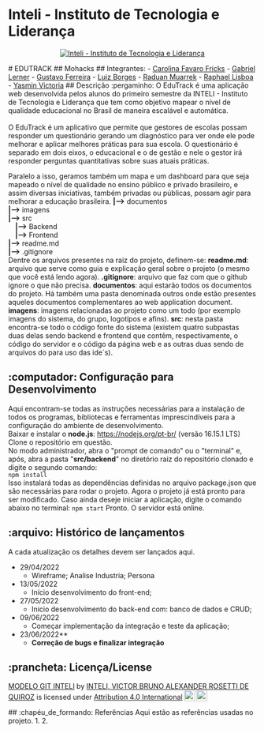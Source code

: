 # Inteli - Instituto de Tecnologia e Liderança 
<p align="center">
<a href= "https://www.inteli.edu.br/"><img src="https://www.inteli.edu.br/wp-content/uploads/2021/08/20172028/marca_1-2.png" alt="Inteli - Instituto de Tecnologia e Liderança" border="0"></a>
</p>
# EDUTRACK
## Mohacks
## Integrantes:
- <a href="https://www.linkedin.com/in/carolina-favaro-fricks-1a0423231/">Carolina Favaro Fricks</a>
- <a href="http://linkedin.com/in/gabriel-lerner-881188243">Gabriel Lerner</a>
- <a href="https://www.linkedin.com/in/gustavo-pereira1/">Gustavo Ferreira</a>
- <a href="https://www.linkedin.com/in/sbluizfernando/">Luiz Borges</a>
- <a href="https://www.linkedin.com/in/raduanmuarrek/">Raduan Muarrek</a>
- <a href="https://www.linkedin.com/in/raphael-lisboa-antunes-a41919231/">Raphael Lisboa</a>
- <a href="https://www.linkedin.com/in/yasminvit%C3%B3riarocha/">Yasmin Victoria</a>
## Descrição
:pergaminho: O EduTrack é uma aplicação web desenvolvida pelos alunos do primeiro semestre da INTELI - Instituto de Tecnologia e Liderança que tem como objetivo mapear o nível de qualidade educacional no Brasil de maneira escalável e automática.
<br><br>
O EduTrack é um aplicativo que permite que gestores de escolas possam responder um questionário gerando um diagnóstico para ver onde ele pode melhorar e aplicar melhores práticas para sua escola. O questionário é separado em dois eixos, o educacional e o de gestão e nele o gestor irá responder perguntas quantitativas sobre suas atuais práticas.

Paralelo a isso, geramos também um mapa e um dashboard para que seja mapeado o nível de qualidade no ensino público e privado brasileiro, e assim diversas iniciativas, também privadas ou públicas, possam agir para melhorar a educação brasileira.
**|-->** documentos<br>
**|-->** imagens<br>
**|-->** src<br>
&emsp;**|-->** Backend<br>
&emsp;**|-->** Frontend<br>
**|-->** readme.md<br>
**|-->** .gitignore<br>
Dentre os arquivos presentes na raiz do projeto, definem-se:
**readme.md**: arquivo que serve como guia e explicação geral sobre o projeto (o mesmo que você está lendo agora).
**.gitignore**: arquivo que faz com que o github ignore o que não precisa.
**documentos**: aqui estarão todos os documentos do projeto. Há também uma pasta denominada outros onde estão presentes aqueles documentos complementares ao web application document.
**imagens**: imagens relacionadas ao projeto como um todo (por exemplo imagens do sistema, do grupo, logotipos e afins).
**src**: nesta pasta encontra-se todo o código fonte do sistema (existem quatro subpastas duas delas sendo backend e frontend que contêm, respectivamente, o código do servidor e o código da página web e as outras duas sendo de arquivos do para uso das ide´s).
## :computador: Configuração para Desenvolvimento
Aqui encontram-se todas as instruções necessárias para a instalação de todos os programas, bibliotecas e ferramentas imprescindíveis para a configuração do ambiente de desenvolvimento.<br>
Baixar e instalar o **node.js**: https://nodejs.org/pt-br/ (versão 16.15.1 LTS)<br>
Clone o repositório em questão.<br>
No modo administrador, abra o "prompt de comando" ou o "terminal" e, após, abra a pasta "**src/backend**" no diretório raiz do repositório clonado e digite o segundo comando:<br>
```npm install```
  <br>Isso instalará todas as dependências definidas no arquivo package.json que são necessárias para rodar o projeto. Agora o projeto já está pronto para ser modificado. Caso ainda deseje iniciar a aplicação, digite o comando abaixo no terminal:
```npm start```
Pronto. O servidor está online.
## :arquivo: Histórico de lançamentos
A cada atualização os detalhes devem ser lançados aqui.
* 29/04/2022
    * Wireframe; Analise Industria; Persona<br>
* 13/05/2022
    * Início desenvolvimento do front-end;<br>
* 27/05/2022
    * Inicio desenvolvimento do back-end com: banco de dados e CRUD;<br>
* 09/06/2022
    * Começar implementação da integração e teste da aplicação;<br>
* 23/06/2022**
    * **Correção de bugs e finalizar integração**<br>
## :prancheta: Licença/License
<p xmlns:cc="http://creativecommons.org/ns#" xmlns:dct="http://purl.org/dc/terms/"><a property="dct:title" rel="cc:attributionURL" href="https://github.com/Spidus/Teste_Final_1">MODELO GIT INTELI</a> by <a rel="cc:attributionURL dct:creator" property="cc:attributionName" href="https://www.yggbrasil.com.br/vr">INTELI, VICTOR BRUNO ALEXANDER ROSETTI DE QUIROZ</a> is licensed under <a href="http://creativecommons.org/licenses/by/4.0/?ref=chooser-v1" target="_blank" rel="license noopener noreferrer" style="display:inline-block;">Attribution 4.0 International<img style="height:22px!important;margin-left:3px;vertical-align:text-bottom;" src="https://mirrors.creativecommons.org/presskit/icons/cc.svg?ref=chooser-v1"><img style="height:22px!important;margin-left:3px;vertical-align:text-bottom;" src="https://mirrors.creativecommons.org/presskit/icons/by.svg?ref=chooser-v1"></a></p>
## :chapéu_de_formando: Referências
Aqui estão as referências usadas no projeto.
1. <https://creativecommons.org/>
2. <https://stackoverflow.com/>
